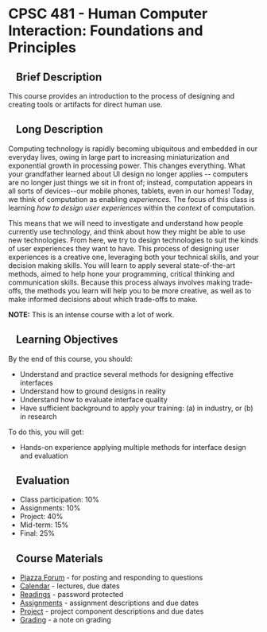 

# CPSC 481 - Human Computer Interaction: Foundations and Principles



##   Brief Description

This course provides an introduction to the process of designing and creating tools or artifacts for direct human use.

##   Long Description

Computing technology is rapidly becoming ubiquitous and embedded in our everyday lives, owing in large part to increasing miniaturization and exponential growth in processing power. This changes everything. What your grandfather learned about UI design no longer applies -- computers are no longer just things we sit in front of; instead, computation appears in all sorts of devices--our mobile phones, tablets, even in our homes! Today, we think of computation as enabling _experiences._ The focus of this class is learning _how to design user experiences_ within the _context_ of computation.

This means that we will need to investigate and understand how people currently use technology, and think about how they might be able to use new technologies. From here, we try to design technologies to suit the kinds of user experiences they want to have. This process of designing user experiences is a creative one, leveraging both your technical skills, and your decision making skills. You will learn to apply several state-of-the-art methods, aimed to help hone your programming, critical thinking and communication skills. Because this process always involves making trade-offs, the methods you learn will help you to be more creative, as well as to make informed decisions about which trade-offs to make.

**NOTE:** This is an intense course with a lot of work.

##   Learning Objectives

By the end of this course, you should:

* Understand and practice several methods for designing effective interfaces
* Understand how to ground designs in reality
* Understand how to evaluate interface quality
* Have sufficient background to apply your training: (a) in industry, or (b) in research

To do this, you will get:

* Hands-on experience applying multiple methods for interface design and evaluation

##   Evaluation

* Class participation: 10%
* Assignments: 10%
* Project: 40%
* Mid-term: 15%
* Final: 25%

##   Course Materials

* [Piazza Forum](https://piazza.com/class#fall2012/cpsc481/0) - for posting and responding to questions
* [Calendar](Calender.md) - lectures, due dates
* [Readings](Readings.md) - password protected
* [Assignments](Assignments.md) - assignment descriptions and due dates
* [Project](Project.md) - project component descriptions and due dates
* [Grading](OverallImpression.md) - a note on grading
